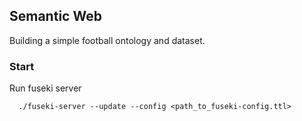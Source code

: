 ## Semantic Web

Building a simple football ontology and dataset.

### Start

Run fuseki server
```
  ./fuseki-server --update --config <path_to_fuseki-config.ttl>
```
